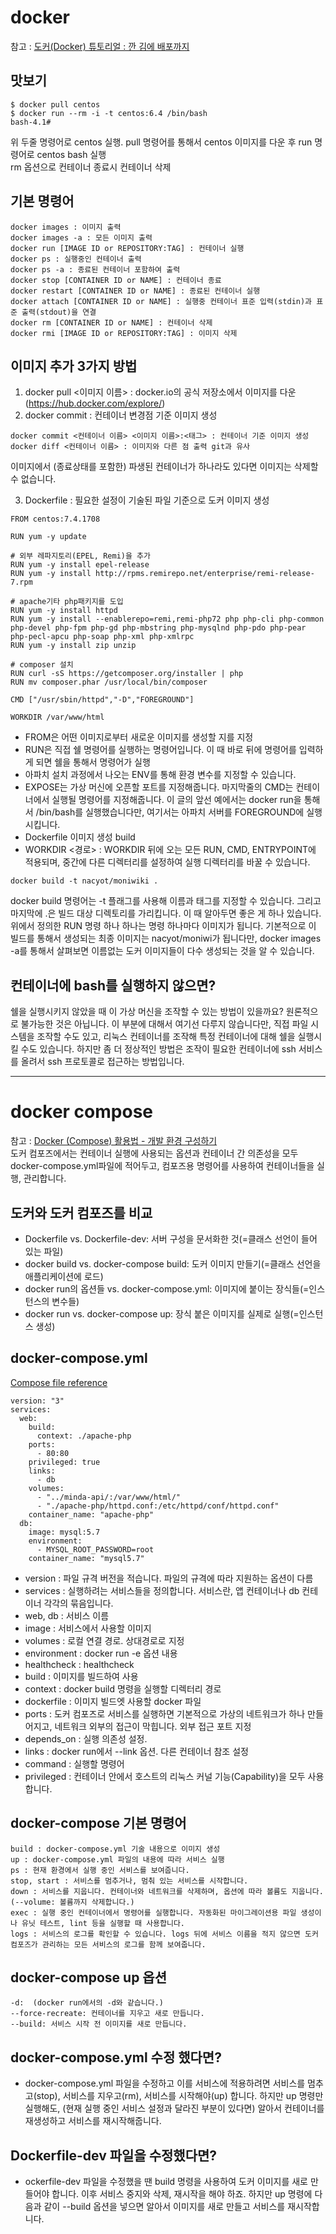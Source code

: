 # docker
참고 : [도커(Docker) 튜토리얼 : 깐 김에 배포까지](http://blog.nacyot.com/articles/2014-01-27-easy-deploy-with-docker/)
## 맛보기
```
$ docker pull centos
$ docker run --rm -i -t centos:6.4 /bin/bash
bash-4.1#
```
위 두줄 명령어로 centos 실행. pull 명령어를 통해서 centos 이미지를 다운 후 run 명령어로 centos bash 실행  
rm 옵션으로 컨테이너 종료시 컨테이너 삭제
## 기본 명령어
```
docker images : 이미지 출력 
docker images -a : 모든 이미지 출력
docker run [IMAGE ID or REPOSITORY:TAG] : 컨테이너 실행
docker ps : 실행중인 컨테이너 출력 
docker ps -a : 종료된 컨테이너 포함하여 출력 
docker stop [CONTAINER ID or NAME] : 컨테이너 종료
docker restart [CONTAINER ID or NAME] : 종료된 컨테이너 실행
docker attach [CONTAINER ID or NAME] : 실행중 컨테이너 표준 입력(stdin)과 표준 출력(stdout)을 연결
docker rm [CONTAINER ID or NAME] : 컨테이너 삭제
docker rmi [IMAGE ID or REPOSITORY:TAG] : 이미지 삭제
```
## 이미지 추가 3가지 방법
1. docker pull <이미지 이름> : docker.io의 공식 저장소에서 이미지를 다운(https://hub.docker.com/explore/)
2. docker commit : 컨테이너 변경점 기준 이미지 생성
```
docker commit <컨테이너 이름> <이미지 이름>:<태그> : 컨테이너 기준 이미지 생성 
docker diff <컨테이너 이름> : 이미지와 다른 점 출력 git과 유사
```
이미지에서 (종료상태를 포함한) 파생된 컨테이너가 하나라도 있다면 이미지는 삭제할 수 없습니다.

3. Dockerfile : 필요한 설정이 기술된 파일 기준으로 도커 이미지 생성
```
FROM centos:7.4.1708

RUN yum -y update

# 외부 레파지토리(EPEL, Remi)을 추가
RUN yum -y install epel-release
RUN yum -y install http://rpms.remirepo.net/enterprise/remi-release-7.rpm

# apache기타 php패키지를 도입
RUN yum -y install httpd
RUN yum -y install --enablerepo=remi,remi-php72 php php-cli php-common php-devel php-fpm php-gd php-mbstring php-mysqlnd php-pdo php-pear php-pecl-apcu php-soap php-xml php-xmlrpc 
RUN yum -y install zip unzip

# composer 설치
RUN curl -sS https://getcomposer.org/installer | php
RUN mv composer.phar /usr/local/bin/composer

CMD ["/usr/sbin/httpd","-D","FOREGROUND"]

WORKDIR /var/www/html
```
- FROM은 어떤 이미지로부터 새로운 이미지를 생성할 지를 지정   
- RUN은 직접 쉘 명령어를 실행하는 명령어입니다. 이 때 바로 뒤에 명령어를 입력하게 되면 쉘을 통해서 명령어가 실행
- 아파치 설치 과정에서 나오는 ENV를 통해 환경 변수를 지정할 수 있습니다.
- EXPOSE는 가상 머신에 오픈할 포트를 지정해줍니다. 마지막줄의 CMD는 컨테이너에서 실행될 명령어를 지정해줍니다. 이 글의 앞선 예에서는 docker run을 통해서 /bin/bash를 실행했습니다만, 여기서는 아파치 서버를 FOREGROUND에 실행시킵니다.
- Dockerfile 이미지 생성 build
- WORKDIR <경로> : WORKDIR 뒤에 오는 모든 RUN, CMD, ENTRYPOINT에 적용되며, 중간에 다른 디렉터리를 설정하여 실행 디렉터리를 바꿀 수 있습니다.
```
docker build -t nacyot/moniwiki .
```
docker build 명령어는 -t 플래그를 사용해 이름과 태그를 지정할 수 있습니다. 그리고 마지막에 .은 빌드 대상 디렉토리를 가리킵니다. 이 때 알아두면 좋은 게 하나 있습니다. 위에서 정의한 RUN 명령 하나 하나는 명령 하나마다 이미지가 됩니다. 기본적으로 이 빌드를 통해서 생성되는 최종 이미지는 nacyot/moniwi가 됩니다만, docker images -a를 통해서 살펴보면 이름없는 도커 이미지들이 다수 생성되는 것을 알 수 있습니다.


## 컨테이너에 bash를 실행하지 않으면?
쉘을 실행시키지 않았을 때 이 가상 머신을 조작할 수 있는 방법이 있을까요? 원론적으로 불가능한 것은 아닙니다. 이 부분에 대해서 여기선 다루지 않습니다만, 직접 파일 시스템을 조작할 수도 있고, 리눅스 컨테이너를 조작해 특정 컨테이너에 대해 쉘을 실행시킬 수도 있습니다. 하지만 좀 더 정상적인 방법은 조작이 필요한 컨테이너에 ssh 서비스를 올려서 ssh 프로토콜로 접근하는 방법입니다. 

--------------

# docker compose
참고 : [Docker (Compose) 활용법 - 개발 환경 구성하기](http://raccoonyy.github.io/docker-usages-for-dev-environment-setup/)   
도커 컴포즈에서는 컨테이너 실행에 사용되는 옵션과 컨테이너 간 의존성을 모두  docker-compose.yml파일에 적어두고, 컴포즈용 명령어를 사용하여 컨테이너들을 실행, 관리합니다.

## 도커와 도커 컴포즈를 비교
- Dockerfile vs. Dockerfile-dev: 서버 구성을 문서화한 것(=클래스 선언이 들어 있는 파일)
- docker build vs. docker-compose build: 도커 이미지 만들기(=클래스 선언을 애플리케이션에 로드)
- docker run의 옵션들 vs. docker-compose.yml: 이미지에 붙이는 장식들(=인스턴스의 변수들)
- docker run vs. docker-compose up: 장식 붙은 이미지를 실제로 실행(=인스턴스 생성)   

## docker-compose.yml
[Compose file reference](https://docs.docker.com/compose/compose-file/)
```
version: "3"
services:
  web:
    build:
      context: ./apache-php
    ports: 
      - 80:80
    privileged: true
    links:
      - db
    volumes:
      - "../minda-api/:/var/www/html/"
      - "./apache-php/httpd.conf:/etc/httpd/conf/httpd.conf"
    container_name: "apache-php"
  db:
    image: mysql:5.7
    environment:
      - MYSQL_ROOT_PASSWORD=root
    container_name: "mysql5.7"
```
- version : 파일 규격 버전을 적습니다. 파일의 규격에 따라 지원하는 옵션이 다름
- services : 실행하려는 서비스들을 정의합니다. 서비스란, 앱 컨테이너나 db 컨테이너 각각의 묶음입니다.
- web, db : 서비스 이름
- image : 서비스에서 사용할 이미지 
- volumes : 로컬 연결 경로. 상대경로로 지정 
- environment : docker run -e 옵션 내용
- healthcheck : healthcheck
- build : 이미지를 빌드하여 사용
- context : docker build 명령을 실행할 디렉터리 경로
- dockerfile : 이미지 빌드엣 사용할 docker 파일
- ports : 도커 컴포즈로 서비스를 실행하면 기본적으로 가상의 네트워크가 하나 만들어지고, 네트워크 외부의 접근이 막힙니다. 외부 접근 포트 지정
- depends_on : 실행 의존성 설정. 
- links : docker run에서 --link 옵션. 다른 컨테이너 참조 설정
- command : 실행할 명령어 
- privileged : 컨테이너 안에서 호스트의 리눅스 커널 기능(Capability)을 모두 사용합니다.

## docker-compose 기본 명령어
```
build : docker-compose.yml 기술 내용으로 이미지 생성
up : docker-compose.yml 파일의 내용에 따라 서비스 실행
ps : 현재 환경에서 실행 중인 서비스를 보여줍니다.
stop, start : 서비스를 멈추거나, 멈춰 있는 서비스를 시작합니다.
down : 서비스를 지웁니다. 컨테이너와 네트워크를 삭제하며, 옵션에 따라 볼륨도 지웁니다.(--volume: 볼륨까지 삭제합니다.)
exec : 실행 중인 컨테이너에서 명령어를 실행합니다. 자동화된 마이그레이션용 파일 생성이나 유닛 테스트, lint 등을 실행할 때 사용합니다.
logs : 서비스의 로그를 확인할 수 있습니다. logs 뒤에 서비스 이름을 적지 않으면 도커 컴포즈가 관리하는 모든 서비스의 로그를 함께 보여줍니다.
```

## docker-compose up 옵션
```
-d:  (docker run에서의 -d와 같습니다.)
--force-recreate: 컨테이너를 지우고 새로 만듭니다.
--build: 서비스 시작 전 이미지를 새로 만듭니다.
```

## docker-compose.yml 수정 했다면?
- docker-compose.yml 파일을 수정하고 이를 서비스에 적용하려면 서비스를 멈추고(stop), 서비스를 지우고(rm), 서비스를 시작해야(up) 합니다. 하지만 up 명령만 실행해도, (현재 실행 중인 서비스 설정과 달라진 부분이 있다면) 알아서 컨테이너를 재생성하고 서비스를 재시작해줍니다.

## Dockerfile-dev 파일을 수정했다면?
- ockerfile-dev 파일을 수정했을 땐 build 명령을 사용하여 도커 이미지를 새로 만들어야 합니다. 이후 서비스 중지와 삭제, 재시작을 해야 하죠. 하지만 up 명령에 다음과 같이 --build 옵션을 넣으면 알아서 이미지를 새로 만들고 서비스를 재시작합니다.
